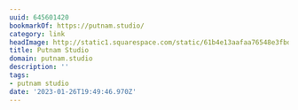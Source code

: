 ```yaml
---
uuid: 645601420
bookmarkOf: https://putnam.studio/
category: link
headImage: http://static1.squarespace.com/static/61b4e13aafaa76548e3fbdc5/t/64bea33ee233b01ae000d5f3/1690215230890/Summer+2023+10.png?format=1500w
title: Putnam Studio
domain: putnam.studio
description: ''
tags:
- putnam studio
date: '2023-01-26T19:49:46.970Z'
---
```



